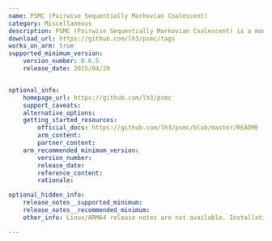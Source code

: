 ```yaml
---
name: PSMC (Pairwise Sequentially Markovian Coalescent)
category: Miscellaneous
description: PSMC (Pairwise Sequentially Markovian Coalescent) is a model used to infer the historical population sizes of species from a single genome. By examining patterns of genetic variation, it estimates population dynamics over time and is widely utilized for research on species’ evolutionary history, particularly in human genetics.
download_url: https://github.com/lh3/psmc/tags
works_on_arm: true
supported_minimum_version:
    version_number: 0.6.5
    release_date: 2015/04/29


optional_info:
    homepage_url: https://github.com/lh3/psmc
    support_caveats:
    alternative_options:
    getting_started_resources:
        official_docs: https://github.com/lh3/psmc/blob/master/README
        arm_content:
        partner_content:
    arm_recommended_minimum_version:
        version_number:
        release_date:
        reference_content:
        rationale: 

optional_hidden_info:
    release_notes__supported_minimum: 
    release_notes__recommended_minimum:
    other_info: Linux/ARM64 release notes are not available. Installation and testing are done using tar archive [0.6.5](https://github.com/libexpat/libexpat/releases/tag/R_2_1_0). 

---
```

